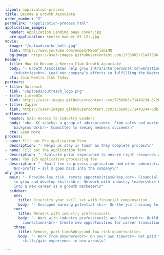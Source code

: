```yaml
---
layout: application-process
title: Become a Growth Associate
order_number: "2"
permalink: "/application-process.html"
application_images:
  header: Application Landing page cover.jpg
  pre-applicaiton: keetro banner-03 (2).jpg
movie:
  image: "/uploads/mike_holt.jpg"
  link: https://www.youtube.com/embed/PBGGfjamIMQ
  bg-image: https://user-images.githubusercontent.com/1756903/71437586-3cd1d580-26a7-11ea-8161-092ad849ac53.jpg
header:
  title: How to Become a Keetro Club Growth Associate
  body: "- Growth Associates help grow intra/interpersonal conversations in different
    industries<br>- Lead our company’s efforts in fulfilling the Keetro mission.\n"
  cta: Join Keetro Club Today
partners:
- title: Outreach
  link: "/uploads/outreach_logo.png"
- title: LinkedIn
  link: https://user-images.githubusercontent.com/1756903/71440234-67289080-26b1-11ea-832b-d9a2ec392d8e.png
- title: Zapier
  link: https://user-images.githubusercontent.com/1756903/71440244-6db70800-26b1-11ea-869d-75450b478866.png
influencer:
  header: Gain Access to Industry Leaders
  body: "<b>- KC </b>has a group of advisors<br>- From sales and marketing leadership
    backgrounds<br>- Committed to seeing members succeed\n"
  cta: Lean More
process:
- name: Fill out Pre-Application Form
  description: "- Helps us stay in touch as they complete process\n"
- name: Fill out the Application form
  description: "- Evaluate prior experience to ensure right resources are provided\n"
- name: Pay $25 application processing fee
  description: "- Small fee to process application and other administrative costs.&nbsp;<br>-
    Non-profit = all $ goes back into the company\n"
why-join:
  main: "- Provide low risk, remote opportunities&nbsp;<br>- Financial incentives
    to grow and develop skills<br>- Network with industry leaders<br>-&nbsp;Transition/grow
    into a new career as a growth marketer\n"
  sidebar:
    one:
      title: Diversify your skill set with financial compensation
      body: "- Uncapped earning potential <br>- On-the-job training to build skill-set\n"
    two:
      title: Network with industry professionals
      body: "- Work with industry professionals and leaders<br>- Build network of
        connections<br>- Create new opportunities for career transitions\n"
    three:
      title: Remote, part-time&nbsp;and low risk opportunities
      body: "- Work from anywhere<br>- On your own time<br>- Get paid to learn new
        skills/gain experience in new areas\n"

---
```

